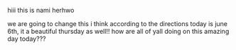 hiii this is nami 
herhwo


we are going to change this i think according to the directions 
today is june 6th, it a beautiful thursday as well!! how are all of yall doing on this amazing day today???